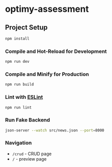 # optimy-assessment

## Project Setup

```sh
npm install
```

### Compile and Hot-Reload for Development

```sh
npm run dev
```

### Compile and Minify for Production

```sh
npm run build
```

### Lint with [ESLint](https://eslint.org/)

```sh
npm run lint
```


### Run Fake Backend

```sh
json-server --watch src/news.json --port=8000
```

### Navigation
- `/crud` - CRUD page
- `/` - preview page